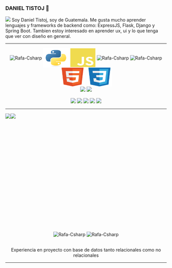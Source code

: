 ### DANIEL TISTOJ 👋
<img src="https://gpvc.arturio.dev/danieltistoj"/> 
Soy Daniel Tistoj, soy de Guatemala. Me gusta mucho aprender lenguajes y frameworks de backend como: ExpressJS, Flask, Django y Spring Boot. Tambien estoy interesado en aprender ux, ui y lo que tenga que ver con diseño en general.
 <hr>
<div align="center">
 <div style="display: inline_block">
  <img align="center" alt="Rafa-Csharp" height="120" width="60" src="https://cdn.jsdelivr.net/gh/devicons/devicon/icons/java/java-original.svg">
  <img align="center" alt="Rafa-Python" height="60" width="80" src="https://raw.githubusercontent.com/devicons/devicon/master/icons/python/python-original.svg">
  <img align="center" alt="Rafa-Js" height="60" width="80" src="https://raw.githubusercontent.com/devicons/devicon/master/icons/javascript/javascript-plain.svg">
  <img align="center" alt="Rafa-Csharp" height="120" width="60" src="https://cdn.jsdelivr.net/gh/devicons/devicon/icons/nodejs/nodejs-original.svg">
  <img align="center" alt="Rafa-Csharp" height="120" width="60" src="https://cdn.jsdelivr.net/gh/devicons/devicon/icons/express/express-original.svg">
  <img align="center" alt="Rafa-HTML" height="60" width="80" src="https://raw.githubusercontent.com/devicons/devicon/master/icons/html5/html5-original.svg">
  <img align="center" alt="Rafa-CSS" height="60" width="80" src="https://raw.githubusercontent.com/devicons/devicon/master/icons/css3/css3-original.svg">
</div>
 
<div align="center">
<img  height="180em"  src="https://github-readme-stats.vercel.app/api?username=danieltistoj&theme=dark&show_icons=true"/>
<img  height="180em" src="https://github-readme-stats.vercel.app/api/top-langs/?username=danieltistoj&layout=compact&theme=dark"/>
</div>
 <br>
 <div>
   <a href = "mailto:josetisrey@gmail.com"><img src="https://img.shields.io/badge/-Gmail-%23333?style=for-the-badge&logo=gmail&logoColor=white"           target="_blank"></a>
  <a href="https://www.linkedin.com/in/daniel-tistoj-315661223" target="_blank"><img src="https://img.shields.io/badge/-LinkedIn-%230077B5?style=for-the-badge&logo=linkedin&logoColor=white" target="_blank"></a> 
    <a href="https://www.instagram.com/danieltistoj_/" target="_blank"><img src="https://img.shields.io/badge/-Instagram-%23E4405F?style=for-the-badge&logo=instagram&logoColor=white" target="_blank"></a>
   <a href="https://discord.gg/9KP5ufNs" target="_blank"><img src="https://img.shields.io/badge/Discord-7289DA?style=for-the-badge&logo=discord&logoColor=white" target="_blank"></a> 
   <a href="https://www.facebook.com/jose.tistoj.10/" target="_blank"><img src="https://img.shields.io/badge/Facebook-1877F2?style=for-the-badge&logo=facebook&logoColor=white"></a> 
  
 </div>
 </div>
 <hr>
 
 <div align="center" style= "display: flex; align-items: flex-end;">
 <img height="350em"   src="https://metrics.lecoq.io/danieltistoj"/>  
 <img height = "350em" src="https://user-images.githubusercontent.com/42653664/190078487-6d0bdf94-b3b9-4e3e-817c-a337a16e08aa.gif"/>
</div>
<br>
<div style="display: inline_block" align="center">
  <img align="center" alt="Rafa-Csharp" height="50" width="200" src="https://img.shields.io/badge/MySQL-00000F?style=for-the-badge&logo=mysql&logoColor=white">
  <img align="center" alt="Rafa-Csharp" height="50" width="200" src="https://img.shields.io/badge/MongoDB-4EA94B?style=for-the-badge&logo=mongodb&logoColor=white">
 
</div>
<br>
<div align="center">
 <p>Experiencia en proyecto con base de datos tanto relacionales como no relacionales </p>
 </div>
 <hr>
 
